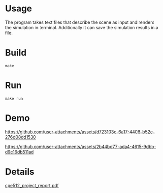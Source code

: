# Usage 

The program takes text files that describe the scene as input and renders the simulation in terminal. Additionally it can save the simulation results in a file.

# Build 

```shell
make
```

# Run

```shell
make run
```

# Demo


https://github.com/user-attachments/assets/d723103c-6a17-4408-b52c-276d08dd1530

https://github.com/user-attachments/assets/2b44bd77-ada4-4615-9dbb-d9c16db511ad

# Details 

[cpe512_project_report.pdf](https://github.com/user-attachments/files/18170939/cpe512_project_report.pdf)
